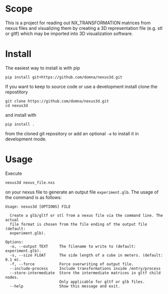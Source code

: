 # Scope

This is a project for reading out NX_TRANSFORMATION matrices from nexus files and
visualizing them by creating a 3D representation file (e.g. stl or gltf) which may be imported into 3D visualization software.

# Install

The easiest way to install is with pip

```
pip install git+https://github.com/domna/nexus3d.git
```

If you want to keep to source code or use a development install clone the repostitory

```
git clone https://github.com/domna/nexus3d.git
cd nexus3d
```

and install with

```
pip install .
```

from the cloned git repository or add an optional `-e` to install it in development mode.

# Usage

Execute

```
nexus3d nexus_file.nxs
```

on your nexus file to generate an output file `experiment.glb`.
The usage of the command is as follows:

```
Usage: nexus3d [OPTIONS] FILE

  Create a glb/gltf or stl from a nexus file via the command line. The actual
  file format is chosen from the file ending of the output file (default:
  experiment.glb).

Options:
  -o, --output TEXT     The filename to write to (default: experiment.glb).
  -s, --size FLOAT      The side length of a cube in meters. (default: 0.1 m).
  -f, --force           Force overwriting of output file.
  --include-process     Include transformations inside /entry/process
  --store-intermediate  Store the intermediate matrices in gltf child nodes.
                        Only applicable for gltf or glb files.
  --help                Show this message and exit.
```
